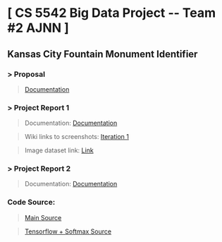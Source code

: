 # [ CS 5542 Big Data Project -- Team #2 AJNN ]
## Kansas City Fountain Monument Identifier 

### > Proposal
> <a href="https://github.com/datarocksAmy/BigDataProject/blob/master/Project%20Proposal/CS%205542%20Team%20%232%20Proposal%20.pdf"> Documentation </a>

### > Project Report 1
> Documentation:
> <a href="https://github.com/datarocksAmy/BigDataProject/blob/master/Project%20Report%201/Documentation/CS%205542%20Team%20%232%20Report%201.pdf"> Documentation </a>

> Wiki links to screenshots:
<a href="https://github.com/datarocksAmy/BigDataProject/wiki/Iteration-1">Iteration 1</a>

> Image dataset link:
> <a href="https://www.dropbox.com/sh/tsxmoym5hiwy8t4/AACv5m80d5OiKLx4HM3V0vkTa?dl=0"> Link </a>



### > Project Report 2
> Documentation:
> <a href="https://github.com/datarocksAmy/BigDataProject/blob/master/Project%20Report%202/CS%205542%20Team%20%232%20Report%202.pdf"> Documentation </a>

### Code Source:
> <a href="https://github.com/datarocksAmy/BigDataProject/tree/master/Source"> Main Source </a>

> <a href="https://github.com/datarocksAmy/BigDataProject/tree/master/Source/TensorFlow"> Tensorflow + Softmax Source</a>
